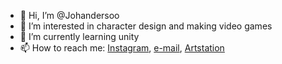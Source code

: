 - 👋 Hi, I’m @Johandersoo
- 👀 I’m interested in character design and making video games
- 🌱 I’m currently learning unity
- 📫 How to reach me:
<a href="https://www.https://www.instagram.com/alexjohansoo/">Instagram</a>,
<a href="alexanderjohansoo@gmail.com">e-mail</a>,
<a href="johandersoo.artstation.com">Artstation</a>

<!---
Johandersoo/Johandersoo is a ✨ special ✨ repository because its `README.md` (this file) appears on your GitHub profile.
You can click the Preview link to take a look at your changes.
--->
